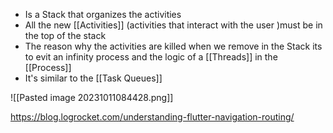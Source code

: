 
* Is a Stack that organizes the  activities 
* All the new [[Activities]] (activities that interact with the user )must be in the top of the stack
* The reason why the activities are killed when we remove in the Stack its to evit an infinity process and the logic of a [[Threads]] in the [[Process]]
* It's similar to the [[Task Queues]] 

![[Pasted image 20231011084428.png]]

https://blog.logrocket.com/understanding-flutter-navigation-routing/

